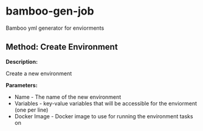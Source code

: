 # bamboo-gen-job
Bamboo yml generator for enviorments


## Method: Create Environment

**Description:**

Create a new environment

**Parameters:**

* Name - The name of the new environment
* Variables - key-value variables that will be accessible for the enviorment (one per line)
* Docker Image - Docker image to use for running the environment tasks on